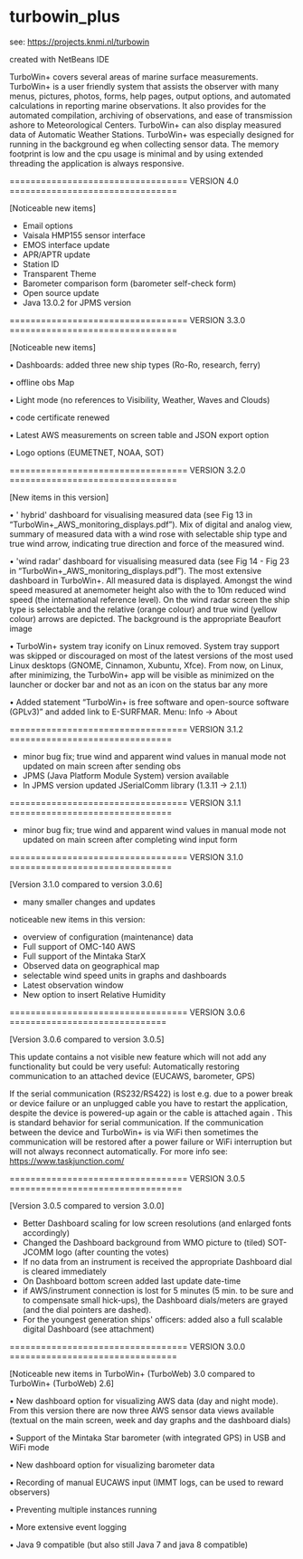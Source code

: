 # turbowin_plus


see: https://projects.knmi.nl/turbowin

created with NetBeans IDE

TurboWin+ covers several areas of marine surface measurements. TurboWin+ is a user friendly system that 
assists the observer with many menus, pictures, photos, forms, help pages, output options, and automated 
calculations in reporting marine observations. It also provides for the automated compilation, archiving of observations, 
and ease of transmission ashore to Meteorological Centers. TurboWin+ can also display measured data of Automatic Weather Stations. 
TurboWin+ was especially designed for running in the background eg when collecting sensor data. 
The memory footprint is low and the cpu usage is minimal and by 
using extended threading the application is always responsive. 

================================== VERSION 4.0 ================================

[Noticeable new items]

- Email options
- Vaisala HMP155 sensor interface
- EMOS interface update
- APR/APTR update
- Station ID
- Transparent Theme
- Barometer comparison form (barometer self-check form)
- Open source update
- Java 13.0.2 for JPMS version


================================== VERSION 3.3.0 ================================

[Noticeable new items]

• Dashboards: added three new ship types (Ro-Ro, research, ferry)

• offline obs Map

• Light mode (no references to Visibility, Weather, Waves and Clouds)

• code certificate renewed

• Latest AWS measurements on screen table and JSON export option

• Logo options (EUMETNET, NOAA, SOT)


 
================================== VERSION 3.2.0 ================================

[New items in this version]

• ' hybrid' dashboard for visualising measured data (see Fig 13 in
“TurboWin+_AWS_monitoring_displays.pdf”). Mix of digital and analog view, summary of
measured data with a wind rose with selectable ship type and true wind arrow, indicating
true direction and force of the measured wind.

• 'wind radar' dashboard for visualising measured data (see Fig 14 - Fig 23 in
“TurboWin+_AWS_monitoring_displays.pdf”). The most extensive dashboard in
TurboWin+. All measured data is displayed. Amongst the wind speed measured at
anemometer height also with the to 10m reduced wind speed (the international reference
level). On the wind radar screen the ship type is selectable and the relative (orange colour)
and true wind (yellow colour) arrows are depicted. The background is the appropriate
Beaufort image

• TurboWin+ system tray iconify on Linux removed. System tray support was skipped or
discouraged on most of the latest versions of the most used Linux desktops (GNOME,
Cinnamon, Xubuntu, Xfce). From now, on Linux, after minimizing, the TurboWin+ app will
be visible as minimized on the launcher or docker bar and not as an icon on the status bar
any more

• Added statement “TurboWin+ is free software and open-source software (GPLv3)” and
added link to E-SURFMAR. Menu: Info → About

================================== VERSION 3.1.2 ===============================
- minor bug fix; true wind and apparent wind values in manual mode not updated on main screen
after sending obs
- JPMS (Java Platform Module System) version available
- In JPMS version updated JSerialComm library (1.3.11 -> 2.1.1)

================================== VERSION 3.1.1 ===============================
- minor bug fix; true wind and apparent wind values in manual mode not updated on main screen 
after completing wind input form

================================== VERSION 3.1.0 ===============================

[Version 3.1.0 compared to version 3.0.6]
- many smaller changes and updates

noticeable new items in this version:
- overview of configuration (maintenance) data
- Full support of OMC-140 AWS
- Full support of the Mintaka StarX
- Observed data on geographical map
- selectable wind speed units in graphs and dashboards
- Latest observation window
- New option to insert Relative Humidity


================================== VERSION 3.0.6 ==============================

[Version 3.0.6 compared to version 3.0.5]

This update contains a not visible new feature which  will not add any functionality but could be very useful: 
Automatically restoring communication to an attached device (EUCAWS, barometer, GPS)

If the serial communication (RS232/RS422) is lost e.g. due to a power break or device failure or an unplugged cable you 
have to restart the application, despite the device is powered-up again or the cable is attached again .
This is standard behavior for serial communication. If the communication between the device and TurboWin+ is via WiFi 
then sometimes the communication will be restored after a power failure or WiFi interruption but will not
always reconnect automatically. For more info see: https://www.taskjunction.com/



================================== VERSION 3.0.5 =================================

[Version 3.0.5 compared to version 3.0.0]
- Better Dashboard scaling for low screen resolutions (and enlarged fonts accordingly)
- Changed the Dashboard background from WMO picture to (tiled) SOT-JCOMM logo (after counting the votes)
- If no data from an instrument is received the appropriate Dashboard dial is cleared immediately
- On Dashboard bottom screen added last update date-time
- if AWS/instrument connection is lost for 5 minutes (5 min. to be sure and to compensate small hick-ups), the Dashboard dials/meters are grayed (and the dial pointers are dashed). 
- For the youngest generation ships' officers: added also a full scalable digital Dashboard (see attachment)




================================== VERSION 3.0.0 ================================

[Noticeable new items in TurboWin+ (TurboWeb) 3.0 compared to TurboWin+ (TurboWeb) 2.6]

•	New dashboard option for visualizing AWS  data (day and night mode). From this version there are now three AWS sensor data views available (textual on the main screen, week and day graphs and the dashboard dials)

•	Support of the Mintaka Star barometer (with integrated GPS) in USB and WiFi mode

•	New dashboard option for visualizing barometer data 

•	Recording of manual EUCAWS input  (IMMT logs, can be used to reward observers)

•	Preventing multiple instances running

•	More extensive event logging

•	Java 9 compatible (but also still Java 7 and java 8 compatible)


